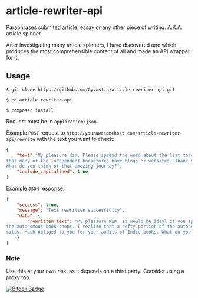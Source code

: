 # article-rewriter-api
Paraphrases submited article, essay or any other piece of writing. A.K.A. article spinner. 

After investigating many article spinners, I have discovered one which produces the most comprehensible content of all and made an API wrapper for it.

## Usage
`$ git clone https://github.com/Gyvastis/article-rewriter-api.git`

`$ cd article-rewriter-api`

`$ composer install`

Request must be in `application/json`

Example `POST` request to `http://yourawesomehost.com/article-rewriter-api/rewrite` with the text you want to check:
```json
{
    "text":"My pleasure Kim. Please spread the word about the list through the independent bookstores. I know 
that many of the independent bookstores have blogs or websites. Thank you for your reviews of Indie books. 
What do you think of that amazing journey?",
    "include_capitalized": true
}
```

Example `JSON` response:
```json
{
    "success": true,
    "message": "Text rewritten successfully",
    "data": {
        "rewritten_text": "My pleasure Kim. It would be ideal if you spread the news about the rundown through 
the autonomous book shops. I realize that a hefty portion of the autonomous book shops have web journals or 
sites. Much obliged to you for your audits of Indie books. What do you think about that stunning trip?"
    }
}
```

### Note
Use this at your own risk, as it depends on a third party. Consider using a proxy too.


[![Bitdeli Badge](https://d2weczhvl823v0.cloudfront.net/Gyvastis/article-rewriter-api/trend.png)](https://bitdeli.com/free "Bitdeli Badge")

